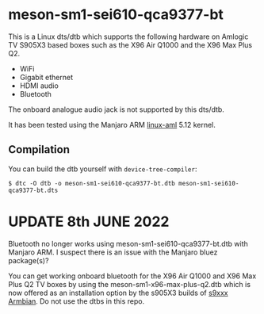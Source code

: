 # meson-sm1-sei610-qca9377-bt

This is a Linux dts/dtb which supports the following hardware on Amlogic TV
S905X3 based boxes such as the X96 Air Q1000 and the X96 Max Plus Q2.

* WiFi
* Gigabit ethernet
* HDMI audio
* Bluetooth

The onboard analogue audio jack is not supported by this dts/dtb.

It has been tested using the Manjaro ARM [linux-aml](https://gitlab.manjaro.org/manjaro-arm/packages/core/linux-aml) 5.12 kernel.

## Compilation

You can build the dtb yourself with `device-tree-compiler`:

```
$ dtc -O dtb -o meson-sm1-sei610-qca9377-bt.dtb meson-sm1-sei610-qca9377-bt.dts
```

# UPDATE 8th JUNE 2022

Bluetooth no longer works using meson-sm1-sei610-qca9377-bt.dtb with Manjaro ARM. I suspect there is an issue with the Manjaro bluez package(s)?

You can get working onboard bluetooth for the X96 Air Q1000 and X96 Max Plus Q2 TV boxes by using the meson-sm1-x96-max-plus-q2.dtb which is now offered as an installation option by the s905X3 builds of [s9xxx Armbian](https://github.com/ophub/amlogic-s9xxx-armbian). Do not use the dtbs in this repo.
